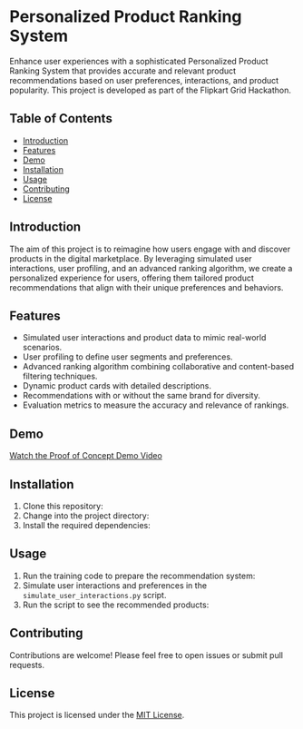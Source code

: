 # Personalized Product Ranking System

Enhance user experiences with a sophisticated Personalized Product Ranking System that provides accurate and relevant product recommendations based on user preferences, interactions, and product popularity. This project is developed as part of the Flipkart Grid Hackathon.

## Table of Contents
- [Introduction](#introduction)
- [Features](#features)
- [Demo](#demo)
- [Installation](#installation)
- [Usage](#usage)
- [Contributing](#contributing)
- [License](#license)

## Introduction

The aim of this project is to reimagine how users engage with and discover products in the digital marketplace. By leveraging simulated user interactions, user profiling, and an advanced ranking algorithm, we create a personalized experience for users, offering them tailored product recommendations that align with their unique preferences and behaviors.

## Features

- Simulated user interactions and product data to mimic real-world scenarios.
- User profiling to define user segments and preferences.
- Advanced ranking algorithm combining collaborative and content-based filtering techniques.
- Dynamic product cards with detailed descriptions.
- Recommendations with or without the same brand for diversity.
- Evaluation metrics to measure the accuracy and relevance of rankings.

## Demo

[Watch the Proof of Concept Demo Video](https://youtu.be/Xs0WKUQzBdY)

## Installation

1. Clone this repository:
2. Change into the project directory:
3. Install the required dependencies:

## Usage

1. Run the training code to prepare the recommendation system:
2. Simulate user interactions and preferences in the `simulate_user_interactions.py` script.
3. Run the script to see the recommended products:

## Contributing

Contributions are welcome! Please feel free to open issues or submit pull requests.

## License

This project is licensed under the [MIT License](LICENSE).
